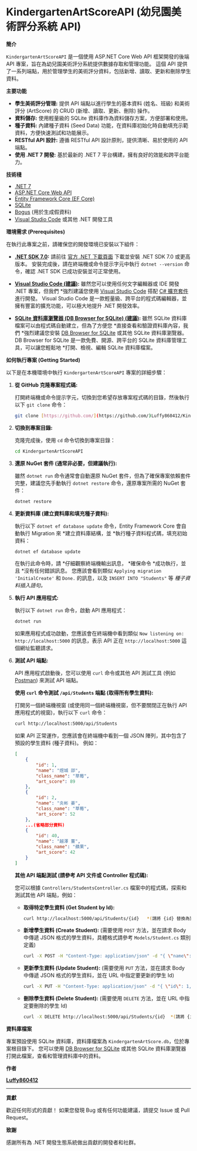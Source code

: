 # KindergartenArtScoreAPI (幼兒園美術評分系統 API)

**簡介**

`KindergartenArtScoreAPI` 是一個使用 ASP.NET Core Web API 框架開發的後端 API 專案，旨在為幼兒園美術評分系統提供數據存取和管理功能。 這個 API 提供了一系列端點，用於管理學生的美術評分資料，包括新增、讀取、更新和刪除學生資料。

**主要功能**

* **學生美術評分管理:** 提供 API 端點以進行學生的基本資料 (姓名、班級) 和美術評分 (ArtScore) 的 CRUD (新增、讀取、更新、刪除) 操作。
* **資料儲存:** 使用輕量級的 SQLite 資料庫作為資料儲存方案，方便部署和使用。
* **種子資料:** 內建種子資料 (Seed Data) 功能，在資料庫初始化時自動填充示範資料，方便快速測試和功能展示。
* **RESTful API 設計:** 遵循 RESTful API 設計原則，提供清晰、易於使用的 API 端點。
* **使用 .NET 7 開發:** 基於最新的 .NET 7 平台構建，擁有良好的效能和跨平台能力。

**技術棧**

* [.NET 7](https://dotnet.microsoft.com/zh-tw/download/dotnet/7.0)
* [ASP.NET Core Web API](https://learn.microsoft.com/zh-tw/aspnet/core/web-api/?view=aspnetcore-7.0)
* [Entity Framework Core (EF Core)](https://learn.microsoft.com/zh-tw/ef/core/)
* [SQLite](https://www.sqlite.org/index.html)
* [Bogus](https://github.com/bchavez/Bogus) (用於生成假資料)
* [Visual Studio Code](https://code.visualstudio.com/) 或其他 .NET 開發工具

**環境需求 (Prerequisites)**

在執行此專案之前，請確保您的開發環境已安裝以下組件：

* **[.NET SDK 7.0](https://dotnet.microsoft.com/zh-tw/download/dotnet/7.0):**  請前往 [官方 .NET 下載頁面](https://dotnet.microsoft.com/zh-tw/download/dotnet/7.0)  下載並安裝 .NET SDK 7.0 或更高版本。  安裝完成後，請在終端機或命令提示字元中執行 `dotnet --version`  命令，確認 .NET SDK  已成功安裝並可正常使用。

* **[Visual Studio Code (建議)](https://code.visualstudio.com/):**  雖然您可以使用任何文字編輯器或 IDE 開發 .NET 專案，但我們 *強烈建議您使用 [Visual Studio Code](https://code.visualstudio.com/)  搭配 [C# 擴充套件](https://marketplace.visualstudio.com/items?itemName=ms-dotnettools.csharp)  進行開發。  Visual Studio Code  是一款輕量級、跨平台的程式碼編輯器，並擁有豐富的擴充功能，可以極大地提升 .NET 開發效率。

* **[SQLite 資料庫瀏覽器 (DB Browser for SQLite) (建議)](https://sqlitebrowser.org/):**  雖然 SQLite 資料庫檔案可以由程式碼自動建立，但為了方便您 *直接查看和驗證資料庫內容，我們 *強烈建議您安裝 [DB Browser for SQLite](https://sqlitebrowser.org/)  或其他 SQLite 資料庫瀏覽器。  DB Browser for SQLite  是一款免費、開源、跨平台的 SQLite 資料庫管理工具，可以讓您輕鬆地 *打開、檢視、編輯 SQLite 資料庫檔案。

**如何執行專案 (Getting Started)**

以下是在本機環境中執行 `KindergartenArtScoreAPI` 專案的詳細步驟：

1.  **從 GitHub 克隆專案程式碼:**

    打開終端機或命令提示字元，切換到您希望存放專案程式碼的目錄，然後執行以下 `git clone` 命令：

    ```bash
    git clone [https://github.com/](https://github.com/)Luffy860412/KindergartenArtScoreAPI.git
    ```

2.  **切換到專案目錄:**

    克隆完成後，使用 `cd` 命令切換到專案目錄：

    ```bash
    cd KindergartenArtScoreAPI
    ```

3.  **還原 NuGet 套件 (通常非必要，但建議執行):**

    雖然 `dotnet run` 命令通常會自動還原 NuGet 套件，但為了確保專案依賴套件完整，建議您先手動執行 `dotnet restore` 命令，還原專案所需的 NuGet 套件：

    ```bash
    dotnet restore
    ```

4.  **更新資料庫 (建立資料庫和填充種子資料):**

    執行以下 `dotnet ef database update` 命令，Entity Framework Core  會自動執行 Migration  來 *建立資料庫結構，並 *執行種子資料程式碼，填充初始資料：

    ```bash
    dotnet ef database update
    ```

    在執行此命令時，請 *仔細觀察終端機輸出訊息， *確保命令 *成功執行，並且 *沒有任何錯誤訊息。  您應該會看到類似 `Applying migration 'InitialCreate'` 和 `Done.`  的訊息，以及 `INSERT INTO "Students"`  等 *種子資料插入語句。*

5.  **執行 API 應用程式:**

    執行以下 `dotnet run` 命令，啟動 API 應用程式：

    ```bash
    dotnet run
    ```

    如果應用程式成功啟動，您應該會在終端機中看到類似 `Now listening on: http://localhost:5000`  的訊息，表示 API  正在 `http://localhost:5000`  這個網址監聽請求。

6.  **測試 API 端點:**

    API 應用程式啟動後，您可以使用 `curl` 命令或其他 API  測試工具 (例如 [Postman](https://www.postman.com/))  來測試 API 端點。

    **使用 `curl` 命令測試 `/api/Students`  端點 (取得所有學生資料):**

    打開另一個終端機視窗 (或使用同一個終端機視窗，但不要關閉正在執行 API 應用程式的視窗)，執行以下 `curl` 命令：

    ```bash
    curl http://localhost:5000/api/Students
    ```

    如果 API  正常運作，您應該會在終端機中看到一個 JSON  陣列，其中包含了預設的學生資料 (種子資料)。  例如：

    ```json
    [
        {
            "id": 1,
            "name": "煜城 邵",
            "class_name": "草莓",
            "art_score": 89
        },
        {
            "id": 2,
            "name": "炎彬 姜",
            "class_name": "草莓",
            "art_score": 52
        },
        ...(省略部分資料)
        {
            "id": 40,
            "name": "越澤 董",
            "class_name": "蘋果",
            "art_score": 42
        }
    ]
    ```

    **其他 API 端點測試 (請參考 API 文件或 Controller 程式碼):**

    您可以根據 `Controllers/StudentsController.cs`  檔案中的程式碼，探索和測試其他 API 端點，例如：

    * **取得特定學生資料 (Get Student by Id):**
      ```bash
      curl http://localhost:5000/api/Students/{id}   *(請將 {id} 替換為實際的學生 Id，例如 1, 2, 3 等)*
      ```
    * **新增學生資料 (Create Student):**  (需要使用 `POST` 方法，並在請求 Body 中傳遞 JSON  格式的學生資料，具體格式請參考 `Models/Student.cs`  類別定義)
      ```bash
      curl -X POST -H "Content-Type: application/json" -d "{ \"name\": \"新的學生姓名\", \"className\": \"新的班級名稱\", \"artScore\": 95 }" http://localhost:5000/api/Students
      ```
    * **更新學生資料 (Update Student):**  (需要使用 `PUT` 方法，並在請求 Body 中傳遞 JSON  格式的學生資料，並在 URL 中指定要更新的學生 Id)
      ```bash
      curl -X PUT -H "Content-Type: application/json" -d "{ \"id\": 1, \"name\": \"更新後的學生姓名\", \"className\": \"更新後的班級名稱\", \"artScore\": 98 }" http://localhost:5000/api/Students/1
      ```
    * **刪除學生資料 (Delete Student):**  (需要使用 `DELETE` 方法，並在 URL 中指定要刪除的學生 Id)
      ```bash
      curl -X DELETE http://localhost:5000/api/Students/{id}  *(請將 {id} 替換為實際的學生 Id，例如 1, 2, 3 等)*
      ```

**資料庫檔案**

專案預設使用 SQLite  資料庫，資料庫檔案為 `KindergartenArtScore.db`，位於專案根目錄下。  您可以使用 [DB Browser for SQLite](https://sqlitebrowser.org/)  或其他 SQLite 資料庫瀏覽器打開此檔案，查看和管理資料庫中的資料。


**作者**

[**Luffy860412**](https://github.com/Luffy860412)

***

**貢獻**

歡迎任何形式的貢獻！  如果您發現 Bug  或有任何功能建議，請提交 Issue  或 Pull Request。

**致謝**

感謝所有為 .NET 開發生態系統做出貢獻的開發者和社群。